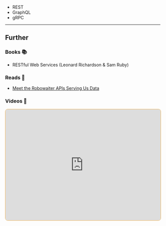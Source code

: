 - REST
- GraphQL
- gRPC

---
## Further

### Books 📚

- RESTful Web Services (Leonard Richardson & Sam Ruby)
### Reads 📄 

-  [Meet the Robowaiter APIs Serving Us Data](https://maggieappleton.com/api)

### Videos 🎥

<iframe style="margin-bottom: .5rem; display: block; width: 100%; height: 360px; border: 1px solid #edae49; border-radius: .5rem" src="https://invidious.tiekoetter.com/embed/-MTSQjw5DrM" title="Invidious Embed Player">Build an API from Scratch with Node.js Express - Fireship</iframe>